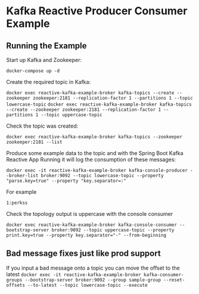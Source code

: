 # Kafka Reactive Producer Consumer Example

## Running the Example


Start up Kafka and Zookeeper:

`docker-compose up -d`

Create the required topic in Kafka:

`docker exec reactive-kafka-example-broker kafka-topics --create --zookeeper zookeeper:2181 --replication-factor 1 --partitions 1 --topic lowercase-topic`
`docker exec reactive-kafka-example-broker kafka-topics --create --zookeeper zookeeper:2181 --replication-factor 1 --partitions 1 --topic uppercase-topic`

Check the topic was created:

`docker exec reactive-kafka-example-broker kafka-topics --zookeeper zookeeper:2181 --list`

Produce some example data to the topic and with the Spring Boot Kafka Reactive App Running it will log the consumption of these messages:

`docker exec -it reactive-kafka-example-broker kafka-console-producer --broker-list broker:9092 --topic lowercase-topic --property "parse.key=true" --property "key.separator=:"`
              
For example

`1:perkss`                                                                                           

Check the topology output is uppercase with the console consumer

`docker exec reactive-kafka-example-broker kafka-console-consumer --bootstrap-server broker:9092 --topic uppercase-topic --property print.key=true --property key.separator="-" --from-beginning`


## Bad message fixes just like prod support
If you input a bad message onto a topic you can move the offset to the latest
`docker exec -it reactive-kafka-example-broker kafka-consumer-groups --bootstrap-server broker:9092 --group sample-group --reset-offsets --to-latest --topic lowercase-topic --execute`
